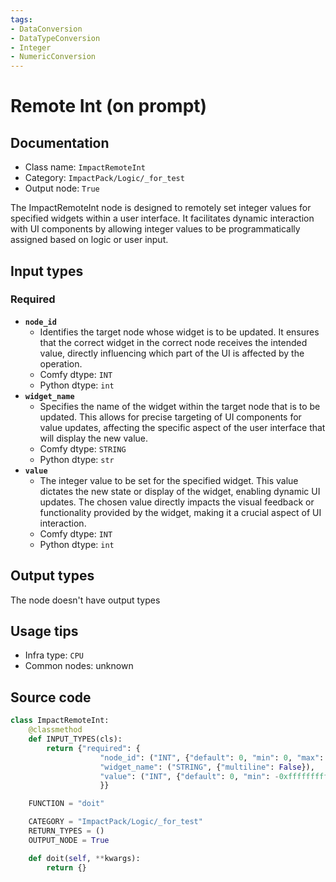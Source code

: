 ```yaml
---
tags:
- DataConversion
- DataTypeConversion
- Integer
- NumericConversion
---
```


# Remote Int (on prompt)
## Documentation
- Class name: `ImpactRemoteInt`
- Category: `ImpactPack/Logic/_for_test`
- Output node: `True`

The ImpactRemoteInt node is designed to remotely set integer values for specified widgets within a user interface. It facilitates dynamic interaction with UI components by allowing integer values to be programmatically assigned based on logic or user input.
## Input types
### Required
- **`node_id`**
    - Identifies the target node whose widget is to be updated. It ensures that the correct widget in the correct node receives the intended value, directly influencing which part of the UI is affected by the operation.
    - Comfy dtype: `INT`
    - Python dtype: `int`
- **`widget_name`**
    - Specifies the name of the widget within the target node that is to be updated. This allows for precise targeting of UI components for value updates, affecting the specific aspect of the user interface that will display the new value.
    - Comfy dtype: `STRING`
    - Python dtype: `str`
- **`value`**
    - The integer value to be set for the specified widget. This value dictates the new state or display of the widget, enabling dynamic UI updates. The chosen value directly impacts the visual feedback or functionality provided by the widget, making it a crucial aspect of UI interaction.
    - Comfy dtype: `INT`
    - Python dtype: `int`
## Output types
The node doesn't have output types
## Usage tips
- Infra type: `CPU`
- Common nodes: unknown


## Source code
```python
class ImpactRemoteInt:
    @classmethod
    def INPUT_TYPES(cls):
        return {"required": {
                    "node_id": ("INT", {"default": 0, "min": 0, "max": 0xffffffffffffffff}),
                    "widget_name": ("STRING", {"multiline": False}),
                    "value": ("INT", {"default": 0, "min": -0xffffffffffffffff, "max": 0xffffffffffffffff}),
                    }}

    FUNCTION = "doit"

    CATEGORY = "ImpactPack/Logic/_for_test"
    RETURN_TYPES = ()
    OUTPUT_NODE = True

    def doit(self, **kwargs):
        return {}

```

